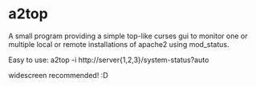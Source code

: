 a2top
======

A small program providing a simple top-like curses gui to monitor one or multiple local or remote installations of apache2 using mod_status.

Easy to use: a2top -i <update interval> http://server{1,2,3}/system-status?auto

widescreen recommended! :D